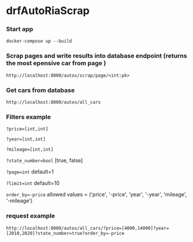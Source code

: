 # drfAutoRiaScrap

### Start app

    docker-compose up --build

### Scrap pages and write results into database endpoint (returns the most epensive car from page )

`http://localhost:8000/autos/scrap/page/<int:pk>`

### Get cars from database

`http://localhost:8000/autos/all_cars`

### Filters example

`?price=[int,int]`

`?year=[int,int]`

`?mileage=[int,int]`

`?state_number=bool` [true, false]

`?page=int` default=1

`?limit=int` default=10

`order_by=-price` allowed values = ('price', '-price', 'year', '-year', 'mileage', '-mileage')

### request example

`http://localhost:8000/autos/all_cars/?price=[4000,14000]?year=[2010,2020]?state_number=true?order_by=-price`